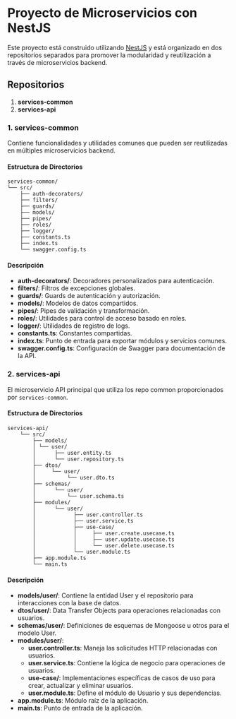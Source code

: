 # Proyecto de Microservicios con NestJS

Este proyecto está construido utilizando [NestJS](https://nestjs.com/) y está organizado en dos repositorios separados para promover la modularidad y reutilización a través de microservicios backend.

## Repositorios

1. **services-common**
2. **services-api**

### 1. services-common

Contiene funcionalidades y utilidades comunes que pueden ser reutilizadas en múltiples microservicios backend.

#### Estructura de Directorios

```
services-common/ 
└── src/ 
    ├── auth-decorators/ 
    ├── filters/ 
    ├── guards/ 
    ├── models/ 
    ├── pipes/ 
    ├── roles/ 
    ├── logger/ 
    ├── constants.ts 
    ├── index.ts 
    └── swagger.config.ts
```


#### Descripción

- **auth-decorators/**: Decoradores personalizados para autenticación.
- **filters/**: Filtros de excepciones globales.
- **guards/**: Guards de autenticación y autorización.
- **models/**: Modelos de datos compartidos.
- **pipes/**: Pipes de validación y transformación.
- **roles/**: Utilidades para control de acceso basado en roles.
- **logger/**: Utilidades de registro de logs.
- **constants.ts**: Constantes compartidas.
- **index.ts**: Punto de entrada para exportar módulos y servicios comunes.
- **swagger.config.ts**: Configuración de Swagger para documentación de la API.

### 2. services-api

El microservicio API principal que utiliza los repo common proporcionados por `services-common`.

#### Estructura de Directorios
```
services-api/ 
    └── src/ 
        ├── models/ 
        │ └── user/ 
        │      ├── user.entity.ts 
        │      └── user.repository.ts 
        ├── dtos/ 
        │     └── user/ 
        │          └── user.dto.ts 
        ├── schemas/ 
        │      └── user/ 
        │          └── user.schema.ts 
        ├── modules/ 
        │      └── user/ 
        │            ├── user.controller.ts 
        │            ├── user.service.ts 
        │            ├── use-case/ 
        │            │     ├── user.create.usecase.ts 
        │            │     ├── user.update.usecase.ts 
        │            │     └── user.delete.usecase.ts 
        │            └── user.module.ts 
        ├── app.module.ts 
        └── main.ts
```
#### Descripción

- **models/user/**: Contiene la entidad User y el repositorio para interacciones con la base de datos.
- **dtos/user/**: Data Transfer Objects para operaciones relacionadas con usuarios.
- **schemas/user/**: Definiciones de esquemas de Mongoose u otros para el modelo User.
- **modules/user/**:
  - **user.controller.ts**: Maneja las solicitudes HTTP relacionadas con usuarios.
  - **user.service.ts**: Contiene la lógica de negocio para operaciones de usuarios.
  - **use-case/**: Implementaciones específicas de casos de uso para crear, actualizar y eliminar usuarios.
  - **user.module.ts**: Define el módulo de Usuario y sus dependencias.
- **app.module.ts**: Módulo raíz de la aplicación.
- **main.ts**: Punto de entrada de la aplicación.
